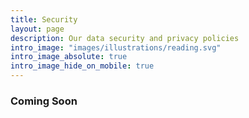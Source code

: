 ```yaml
---
title: Security
layout: page
description: Our data security and privacy policies
intro_image: "images/illustrations/reading.svg"
intro_image_absolute: true
intro_image_hide_on_mobile: true
---
```


### Coming Soon